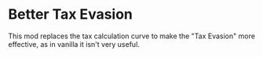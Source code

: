 # Better Tax Evasion

This mod replaces the tax calculation curve to make the "Tax Evasion" more effective, as in vanilla it isn't very useful.